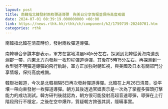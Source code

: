 ```yaml
---
layout: post
title: 南韓指北韓發射兩枚彈道導彈　與美日分享情報並保持高度戒備
date: 2024-07-01 08:39:19.000000000 +08:00
link: https://news.rthk.hk/rthk/ch/component/k2/1759739-20240701.htm
categories: rthk
---
```


南韓指北韓在清晨時份，發射兩枚彈道導彈。

南韓聯合參謀本部表示，軍方在當地清晨5時5分左右，探測到北韓從黃海南道長淵郡一帶，向東北方向發射一枚短程彈道導彈，其後在5時15分左右，再探測到一枚型號不明彈道導彈的飛行軌跡，軍方正加強對朝監視，與美國及日本有關部門分享情報，保持高度戒備。

韓聯社報道，今次是北韓相隔5日再次發射彈道導彈。北韓在上月26日清晨，從平壤一帶向東發射一枚彈道導彈。朝方其後透過官媒表示是一次為了掌握多彈頭打擊能力的成功測試。韓方研判後就認為，朝方很可能發射高超音速導彈，導彈在上行階段飛行不穩定，之後在空中爆炸，質疑朝方誇張其詞，隱瞞事實。
